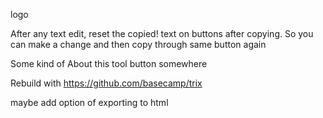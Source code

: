 logo

After any text edit, reset  the copied! text on buttons after copying. So you can make a change and then copy through same button again


Some kind of About this tool button somewhere

Rebuild with https://github.com/basecamp/trix

maybe add option of exporting to html
